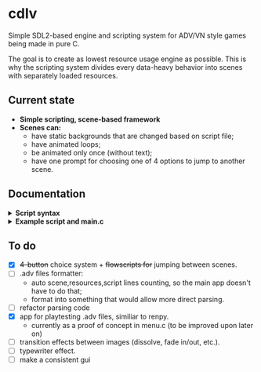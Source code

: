 # cdlv
Simple SDL2-based engine and scripting system for ADV/VN style games being made in pure C.

The goal is to create as lowest resource usage engine as possible. This is why the scripting system divides every data-heavy behavior into scenes with separately loaded resources.

## Current state
- **Simple scripting, scene-based framework**
- **Scenes can:**
  - have static backgrounds that are changed based on script file;
  - have animated loops;
  - be animated only once (without text);
  - have one prompt for choosing one of 4 options to jump to another scene.

## Documentation
 
<details>
  
  <summary><b>Script syntax</b></summary>
  
- First line **must** contain data for the whole .adv file:

  ```
  [scene count] [images width] [images height] [framerate for animations] [font .ttf path] [font size]
  ```
- Each scene **must** be declared with tag: `!scene`
- Right below it should be one of the tags defining scene type:
  - `!bg` - static backgrounds scene,
  - `!anim` - animated loop scene,
  - `!anim_once` - single loop animation scene.
    - Each consequent line below the tag is path to a single image/frame in .jpg/.png
- `!script` tag declares that each consequent line below is a text to be parsed:
  - blank lines are not parsed,
  - lines starting with `@` are prompts to call a function. Currently there are three:
    - `@image [index]` changes background image in static scenes;
    - `@goto [index]` jump to scene of index;
    - `@choice` starts parsing each consequent line as a option to be chosen by the player;
    - `@end` ends parsing lines as choices and displays them on screen.
- **All indexes start from 0.**
- Default scene image starts from the 0 index, so there's no need to set it at the start of script.
- Paths can be either full or relative from the executable file.
- Images that are smaller than declared size are scaled to match it.

</details>

<details>
  
  <summary><b>Example script and main.c</b></summary>
  
##### example.adv
```
2 640 480 3 res/esteban.ttf 32

!scene
  !bg
    res/cloudy_sky.png
    res/black.png
  !scene
    "I don't like rainy days. I hope it will get sunnier soon."
    @image 1
    Later that day...

!scene
  !anim_once
    res/anim/frame0.jpg
    res/anim/frame1.jpg
    res/anim/frame2.jpg
    res/anim/frame3.jpg
    res/anim/frame4.jpg
    res/anim/frame5.jpg
    res/anim/frame6.jpg
    res/anim/frame7.jpg
    res/anim/frame8.jpg
    res/anim/frame9.jpg

!scene
  !bg
    res/sunny_sky.png
  !scene
    "Ah, it's the sun!"
```
##### main.c
```c
#include "cdlv.h"

int main() {
    cdlv_base* base = cdlv_create("sample", 640, 480);
    cdlv_read_file(base, "res/example.adv");
    cdlv_start(base);
    
    while(base->run) {
        cdlv_loop_start(base);
        cdlv_render(base);
        cdlv_loop_end(base);
    }

    cdlv_clean(base);
    return EXIT_SUCCESS;
}
```
  
</details>

## To do
- [x] ~~4-button~~ choice system + ~~flowscripts for~~ jumping between scenes.
- [ ] .adv files formatter:
  - auto scene,resources,script lines counting, so the main app doesn't have to do that;
  - format into something that would allow more direct parsing.
- [ ] refactor parsing code
- [x] app for playtesting .adv files, similiar to renpy.
  - currently as a proof of concept in menu.c (to be improved upon later on)
- [ ] transition effects between images (dissolve, fade in/out, etc.).
- [ ] typewriter effect.
- [ ] make a consistent gui

